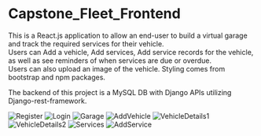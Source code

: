 # Capstone_Fleet_Frontend
This is a React.js application to allow an end-user to build a virtual garage and track the required services for their vehicle.  
Users can Add a vehicle, Add services, Add service records for the vehicle, as well as see reminders of when services are due or overdue.  
Users can also upload an image of the vehicle. 
Styling comes from bootstrap and npm packages.  

The backend of this project is a MySQL DB with Django APIs utilizing Django-rest-framework.  

![Register](https://user-images.githubusercontent.com/24422068/137525588-b92bede3-fd3d-4ccc-8d2e-befb4a0df92f.PNG)
![Login](https://user-images.githubusercontent.com/24422068/137525590-d1c20677-1de3-4415-8032-b2731a8c8c50.PNG)
![Garage](https://user-images.githubusercontent.com/24422068/137525603-ad78b9bf-2954-4dd4-92ed-1ca14c560da1.PNG)
![AddVehicle](https://user-images.githubusercontent.com/24422068/137525608-b98a57ca-6472-4177-8792-75913b0bae13.PNG)
![VehicleDetails1](https://user-images.githubusercontent.com/24422068/137525617-0b32e29d-cf21-4f10-bca1-49b3fcfad567.PNG)
![VehicleDetails2](https://user-images.githubusercontent.com/24422068/137525623-4e5ee9ac-c33c-4503-b763-3e16ea41de30.PNG)
![Services](https://user-images.githubusercontent.com/24422068/137525637-54f84e31-9b85-435e-9168-9f1986d230b1.PNG)
![AddService](https://user-images.githubusercontent.com/24422068/137525642-397a86af-0134-4129-93e3-81d91039a0ea.PNG)
